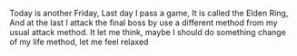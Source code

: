Today is another Friday, Last day I pass a game, It is called the Elden Ring, And at the last I attack the final boss by use a different method from my usual attack method. It let me think, maybe I should do something change of my life method, let me feel relaxed
